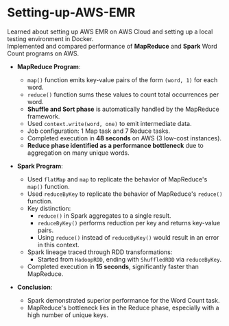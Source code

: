 # Setting-up-AWS-EMR
Learned about setting up AWS EMR on AWS Cloud and setting up a local testing environment in Docker. <br>
Implemented and compared performance of **MapReduce** and **Spark** Word Count programs on AWS.

- **MapReduce Program**:
  - `map()` function emits key-value pairs of the form `(word, 1)` for each word.
  - `reduce()` function sums these values to count total occurrences per word.
  - **Shuffle and Sort phase** is automatically handled by the MapReduce framework.
  - Used `context.write(word, one)` to emit intermediate data.
  - Job configuration: 1 Map task and 7 Reduce tasks.
  - Completed execution in **48 seconds** on AWS (3 low-cost instances).
  - **Reduce phase identified as a performance bottleneck** due to aggregation on many unique words.

- **Spark Program**:
  - Used `flatMap` and `map` to replicate the behavior of MapReduce's `map()` function.
  - Used `reduceByKey` to replicate the behavior of MapReduce's `reduce()` function.
  - Key distinction:
    - `reduce()` in Spark aggregates to a single result.
    - `reduceByKey()` performs reduction per key and returns key-value pairs.
    - Using `reduce()` instead of `reduceByKey()` would result in an error in this context.
  - Spark lineage traced through RDD transformations:
    - Started from `HadoopRDD`, ending with `ShuffledRDD` via `reduceByKey`.
  - Completed execution in **15 seconds**, significantly faster than MapReduce.

- **Conclusion**:
  - Spark demonstrated superior performance for the Word Count task.
  - MapReduce's bottleneck lies in the Reduce phase, especially with a high number of unique keys.
